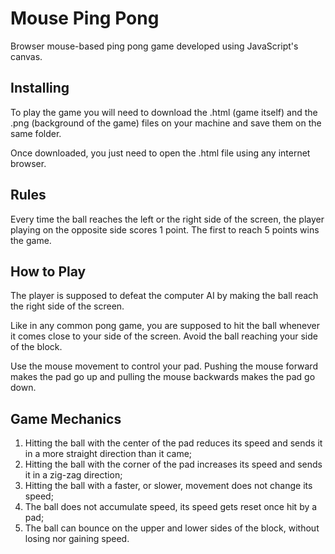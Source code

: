 # Mouse Ping Pong

Browser mouse-based ping pong game developed using JavaScript's canvas.

## Installing
To play the game you will need to download the .html (game itself) and the .png (background of the game) files on your machine and save them on the same folder.  
  
Once downloaded, you just need to open the .html file using any internet browser.

## Rules
Every time the ball reaches the left or the right side of the screen, the player playing on the opposite side scores 1 point. The first to reach 5 points wins the game.

## How to Play
The player is supposed to defeat the computer AI by making the ball reach the right side of the screen.

Like in any common pong game, you are supposed to hit the ball whenever it comes close to your side of the screen. Avoid the ball reaching your side of the block.
  
Use the mouse movement to control your pad. Pushing the mouse forward makes the pad go up and pulling the mouse backwards makes the pad go down. 

## Game Mechanics

1. Hitting the ball with the center of the pad reduces its speed and sends it in a more straight direction than it came;
2. Hitting the ball with the corner of the pad increases its speed and sends it in a zig-zag direction;
3. Hitting the ball with a faster, or slower, movement does not change its speed;
4. The ball does not accumulate speed, its speed gets reset once hit by a pad;
5. The ball can bounce on the upper and lower sides of the block, without losing nor gaining speed.
